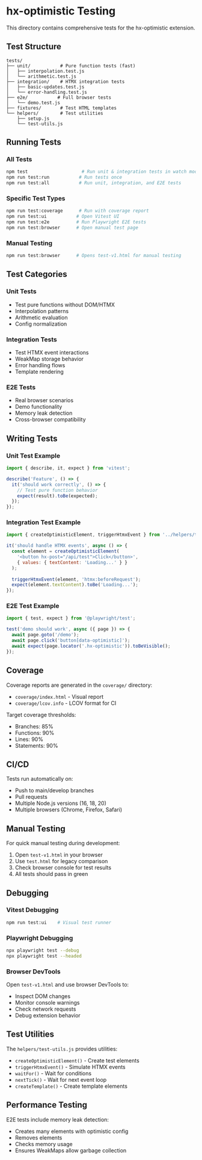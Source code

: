 # hx-optimistic Testing

This directory contains comprehensive tests for the hx-optimistic extension.

## Test Structure

```
tests/
├── unit/           # Pure function tests (fast)
│   ├── interpolation.test.js
│   └── arithmetic.test.js
├── integration/    # HTMX integration tests 
│   ├── basic-updates.test.js
│   └── error-handling.test.js
├── e2e/           # Full browser tests
│   └── demo.test.js
├── fixtures/       # Test HTML templates
└── helpers/        # Test utilities
    ├── setup.js
    └── test-utils.js
```

## Running Tests

### All Tests
```bash
npm test                    # Run unit & integration tests in watch mode
npm run test:run           # Run tests once
npm run test:all           # Run unit, integration, and E2E tests
```

### Specific Test Types
```bash
npm run test:coverage      # Run with coverage report
npm run test:ui           # Open Vitest UI
npm run test:e2e          # Run Playwright E2E tests
npm run test:browser      # Open manual test page
```

### Manual Testing
```bash
npm run test:browser      # Opens test-v1.html for manual testing
```

## Test Categories

### Unit Tests
- Test pure functions without DOM/HTMX
- Interpolation patterns
- Arithmetic evaluation
- Config normalization

### Integration Tests
- Test HTMX event interactions
- WeakMap storage behavior
- Error handling flows
- Template rendering

### E2E Tests
- Real browser scenarios
- Demo functionality
- Memory leak detection
- Cross-browser compatibility

## Writing Tests

### Unit Test Example
```javascript
import { describe, it, expect } from 'vitest';

describe('Feature', () => {
  it('should work correctly', () => {
    // Test pure function behavior
    expect(result).toBe(expected);
  });
});
```

### Integration Test Example
```javascript
import { createOptimisticElement, triggerHtmxEvent } from '../helpers/test-utils.js';

it('should handle HTMX events', async () => {
  const element = createOptimisticElement(
    '<button hx-post="/api/test">Click</button>',
    { values: { textContent: 'Loading...' } }
  );
  
  triggerHtmxEvent(element, 'htmx:beforeRequest');
  expect(element.textContent).toBe('Loading...');
});
```

### E2E Test Example
```javascript
import { test, expect } from '@playwright/test';

test('demo should work', async ({ page }) => {
  await page.goto('/demo');
  await page.click('button[data-optimistic]');
  await expect(page.locator('.hx-optimistic')).toBeVisible();
});
```

## Coverage

Coverage reports are generated in the `coverage/` directory:
- `coverage/index.html` - Visual report
- `coverage/lcov.info` - LCOV format for CI

Target coverage thresholds:
- Branches: 85%
- Functions: 90%
- Lines: 90%
- Statements: 90%

## CI/CD

Tests run automatically on:
- Push to main/develop branches
- Pull requests
- Multiple Node.js versions (16, 18, 20)
- Multiple browsers (Chrome, Firefox, Safari)

## Manual Testing

For quick manual testing during development:

1. Open `test-v1.html` in your browser
2. Use `test.html` for legacy comparison
3. Check browser console for test results
4. All tests should pass in green

## Debugging

### Vitest Debugging
```bash
npm run test:ui    # Visual test runner
```

### Playwright Debugging
```bash
npx playwright test --debug
npx playwright test --headed
```

### Browser DevTools
Open `test-v1.html` and use browser DevTools to:
- Inspect DOM changes
- Monitor console warnings
- Check network requests
- Debug extension behavior

## Test Utilities

The `helpers/test-utils.js` provides utilities:
- `createOptimisticElement()` - Create test elements
- `triggerHtmxEvent()` - Simulate HTMX events
- `waitFor()` - Wait for conditions
- `nextTick()` - Wait for next event loop
- `createTemplate()` - Create template elements

## Performance Testing

E2E tests include memory leak detection:
- Creates many elements with optimistic config
- Removes elements
- Checks memory usage
- Ensures WeakMaps allow garbage collection